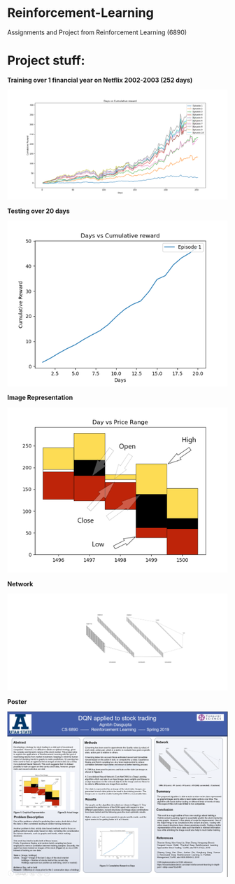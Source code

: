 # Reinforcement-Learning
Assignments and Project from Reinforcement Learning (6890)


<h1>Project stuff:</h1>

**Training over 1 financial year on Netflix 2002-2003 (252 days)**

![Training over 1 financial year on Netflix 2002-2003 (252 days)](/Project/images/train.png)

**Testing over 20 days**

![Testing Over 20 days](/Project/images/test.png)

**Image Representation**

![Image Representation](/Project/images/Figure_1_Edited.png)

**Network**

![Network](/Project/images/nn.svg)

**Poster**

![Poster](/Project/images/Capture.PNG)
